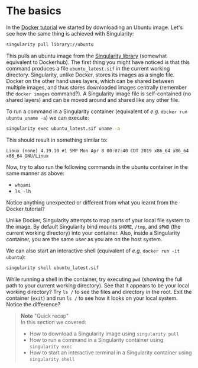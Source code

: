 # The basics

In the [Docker tutorial](docker.md) we started by downloading an Ubuntu image.
Let's see how the same thing is achieved with Singularity:

```bash
singularity pull library://ubuntu
```

This pulls an ubuntu image from the [Singularity library](
https://cloud.sylabs.io/library) (somewhat equivalent to Dockerhub). The first
thing you might have noticed is that this command produces a file
`ubuntu_latest.sif` in the current working directory. Singularity, unlike
Docker, stores its images as a single file. Docker on the other hand uses
layers, which can be shared between multiple images, and thus stores downloaded
images centrally (remember the `docker images` command?). A Singularity image
file is self-contained (no shared layers) and can be moved around and shared
like any other file.

To run a command in a Singularity container (equivalent of *e.g.* `docker run
ubuntu uname -a`) we can execute:

```bash
singularity exec ubuntu_latest.sif uname -a
```

This should result in something similar to:
```no-highlight
Linux (none) 4.19.10 #1 SMP Mon Apr 8 00:07:40 CDT 2019 x86_64 x86_64 x86_64 GNU/Linux
```

Now, try to also run the following commands in the ubuntu container in the same
manner as above:

* `whoami`
* `ls -lh`

Notice anything unexpected or different from what you learnt from the Docker
tutorial?

Unlike Docker, Singularity attempts to map parts of your local file system to
the image. By default Singularity bind mounts `$HOME`, `/tmp`, and `$PWD` (the
current working directory) into your container. Also, inside a Singularity
container, you are the same user as you are on the host system.

We can also start an interactive shell (equivalent of *e.g.* `docker run -it
ubuntu`):

```bash
singularity shell ubuntu_latest.sif
```

While running a shell in the container, try executing `pwd` (showing the full
path to your current working directory). See that it appears to be your local
working directory? Try `ls /` to see the files and directory in the root. Exit
the container (`exit`) and run `ls /` to see how it looks on your local system.
Notice the difference?

> **Note** "Quick recap" <br>
> In this section we covered: <br>
> * How to download a Singularity image using `singularity pull` <br>
> * How to run a command in a Singularity container using `singularity exec` <br>
> * How to start an interactive terminal in a Singularity container using
>   `singularity shell`
